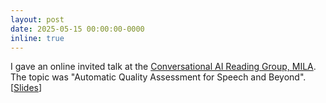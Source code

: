 ```yaml
---
layout: post
date: 2025-05-15 00:00:00-0000
inline: true
---
```


I gave an online invited talk at the [Conversational AI Reading Group, MILA](https://poonehmousavi.github.io/rg). The topic was "Automatic Quality Assessment for Speech and Beyond". [[Slides](../assets/others/20250515-convai-mila-rg.pdf)]